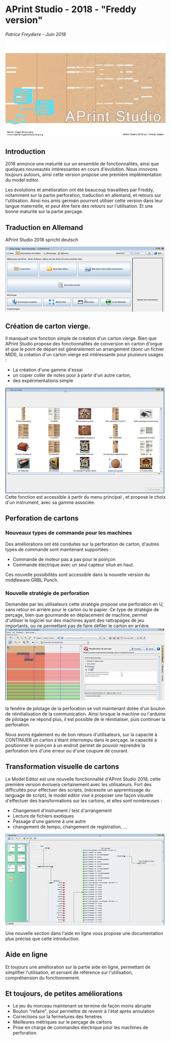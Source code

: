 # APrint Studio - 2018 - "Freddy version"

*Patrice Freydiere - Juin 2018*

![](splash-aprint-studio-2018.jpg)

## Introduction

2018 annonce une maturité sur un ensemble de fonctionnalités, ainsi que quelques nouveautés intéressantes en cours d'évolution. Nous innovons toujours autours, ainsi cette version propose une première implémentation du model editor.

Les évolutions et amélioration ont été beaucoup travaillées par Freddy, notamment sur la partie perforation, traduction en allemand, et retours sur l'utilisation. Ainsi nos amis germain pourront utiliser cette version dans leur langue maternelle, et peut être faire des retours sur l'utilisation. Et une bonne maturité sur la partie perçage.



## Traduction en Allemand

APrint Studio 2018 spricht deutsch

![](deutch.png) 



## Création de carton vierge.

Il manquait une fonction simple de création d'un carton vierge. Bien que APrint Studio propose des fonctionnalités de conversion en carton d'orgue et que le point de départ est généralement un arrangement (donc un fichier MIDI), la création d'un carton vierge est intéressante pour plusieurs usages :

- La création d'une gamme d'essai
- un copier coller de notes pour à partir d'un autre carton, 
- des expérimentations simple

![](select_instrument.png)
Cette fonction est accessible à partir du menu principal , et propose le choix d'un instrument, avec sa gamme associée.





## Perforation de cartons

### Nouveaux types de commande pour les machines

Des améliorations ont été conduites sur la perforation de carton, d'autres types de commande sont maintenant supportées :

- Commande de moteur pas à pas pour le poinçon
- Commande électrique avec un seul capteur situé en haut.

Ces nouvelle possibilités sont accessible dans la nouvelle version du middleware GRBL Punch. 

### Nouvelle stratégie de perforation

Demandée par les utilisateurs cette stratégie propose une perforation en U, sans retour en arrière pour le carton ou le papier. Ce type de stratégie de perçage, bien que gourmande en déplacement de machine, permet d'utiliser le logiciel sur des machines ayant des rattrapages de jeu importants, ou ne permettant pas de faire défiler le carton en arrière.
![](U_Optimizer.png)



la fenêtre de pilotage de la perforation se voit maintenant dotée d'un bouton de réinitialisation de la communication. Ainsi lorsque la machine ou l'arduino de pilotage ne répond plus, il est possible de le réinitialiser, puis continuer la perforation.

Nous avons également eu de bon retours d'utilisateurs, sur la capacité à CONTINUER un carton s'étant interrompu dans le perçage. la capacité à positionner le poinçon à un endroit permet de pouvoir reprendre la perforation lors d'une erreur ou d'une coupure de courant.



## Transformation visuelle de cartons

Le Model Editor est une nouvelle fonctionnalité d'APrint Studio 2018, cette première version évoluera certainement avec les utilisateurs. Fort des difficultés pour effectuer des scripts, (nécessite un apprentissage du language de script), le model editor vise à proposer une façon visuelle d'effectuer des transformations sur les cartons, et elles sont nombreuses :

- Changement d'instrument / test d'arrangement
- Lecture de fichiers exotiques
- Passage d'une gamme à une autre
- changement de tempo, changement de registration, ... 



![](model_editor.png)



Une nouvelle section dans l'aide en ligne vous propose une documentation plus précise que cette introduction.



## Aide en ligne

Et toujours une amélioration sur la partie aide en ligne, permettant de simplifier l'utilisation, et servant de référence sur l'utilisation, compréhension du fonctionnement.



## Et toujours, de petites améliorations

- Le jeu du morceau maintenant se termine de façon moins abrupte
- Bouton "refaire", pour permettre de revenir à l'état après annulation
- Corrections sur la fermetures des fenetres
- Meilleures métriques sur le perçage de cartons
- Prise en charge de commandes électrique pour les machines de perforation.
